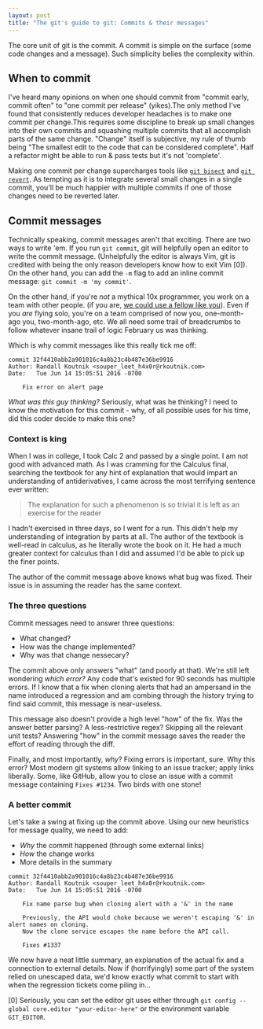 ```yaml
---
layout: post
title: "The git's guide to git: Commits & their messages"
---
```


The core unit of git is the commit. A commit is simple on the surface (some code changes and a message).  Such simplicity belies the complexity within.

## When to commit

I've heard many opinions on when one should commit from "commit early, commit often" to "one commit per release" (yikes).The only method I've found that consistently reduces developer headaches is to make one commit per change.This requires some discipline to break up small changes into their own commits and squashing multiple commits that all accomplish parts of the same change.  "Change" itself is subjective, my rule of thumb being "The smallest edit to the code that can be considered complete". Half a refactor might be able to run & pass tests but it's not 'complete'.

Making one commit per change supercharges tools like [`git bisect`](/articles/The-gits-guide-to-git-Bisect.html) and [`git revert`](https://git-scm.com/docs/git-revert). As tempting as it is to integrate several small changes in a single commit, you'll be much happier with multiple commits if one of those changes need to be reverted later.


## Commit messages

Technically speaking, commit messages aren't that exciting.  There are two ways to write 'em.  If you run `git commit`, git will helpfully open an editor to write the commit message. (Unhelpfully the editor is always Vim, git is credited with being the only reason developers know how to exit Vim [0]).  On the other hand, you can add the `-m` flag to add an inline commit message: `git commit -m 'my commit'`.

On the other hand, if you're _not_ a mythical 10x programmer, you work on a team with other people. (if you are, [we could use a fellow like you](/2016/04/29/Wanted-Ninja-Rockstar-Code-Monkey-Hacker-Unicorn.html)). Even if you _are_ flying solo, you're on a team comprised of now you, one-month-ago you, two-month-ago, etc. We all need some trail of breadcrumbs to follow whatever insane trail of logic February us was thinking.

Which is why commit messages like this really tick me off:

```
commit 32f4410abb2a901016c4a8b23c4b487e36be9916
Author: Randall Koutnik <souper_leet_h4x0r@rkoutnik.com>
Date:   Tue Jun 14 15:05:51 2016 -0700

    Fix error on alert page
```

*What was this guy thinking?* Seriously, what was he thinking?  I need to know the motivation for this commit - why, of all possible uses for his time, did this coder decide to make this one?

### Context is king

When I was in college, I took Calc 2 and passed by a single point. I am not good with advanced math.  As I was cramming for the Calculus final, searching the textbook for any hint of explanation that would impart an understanding of antiderivatives, I came across the most terrifying sentence ever written:

> The explanation for such a phenomenon is so trivial it is left as an exercise for the reader

I hadn't exercised in three days, so I went for a run.  This didn't help my understanding of integration by parts at all.  The author of the textbook is well-read in calculus, as he literally wrote the book on it. He had a much greater context for calculus than I did and assumed I'd be able to pick up the finer points.

The author of the commit message above knows what bug was fixed.  Their issue is in assuming the reader has the same context.

### The three questions

Commit messages need to answer three questions:

 - What changed?
 - How was the change implemented?
 - Why was that change nessecary?

The commit above only answers "what" (and poorly at that). We're still left wondering _which error?_  Any code that's existed for 90 seconds has multiple errors.  If I know that a fix when cloning alerts that had an ampersand in the name introduced a regression and am combing through the history trying to find said commit, this message is near-useless.

This message also doesn't provide a high level "how" of the fix. Was the answer better parsing?  A less-restrictive regex?  Skipping all the relevant unit tests? Answering "how" in the commit message saves the reader the effort of reading through the diff.

Finally, and most importantly, _why_?  Fixing errors is important, sure.  Why this error?  Most modern git systems allow linking to an issue tracker; apply links liberally.  Some, like GitHub, allow you to close an issue with a commit message containing `Fixes #1234`.  Two birds with one stone!

### A better commit

Let's take a swing at fixing up the commit above.  Using our new heuristics for message quality, we need to add:

 - _Why_ the commit happened (through some external links)
 - _How_ the change works
 - More details in the summary


```
commit 32f4410abb2a901016c4a8b23c4b487e36be9916
Author: Randall Koutnik <souper_leet_h4x0r@rkoutnik.com>
Date:   Tue Jun 14 15:05:51 2016 -0700

    Fix name parse bug when cloning alert with a '&' in the name

    Previously, the API would choke because we weren't escaping '&' in alert names on cloning.
    Now the clone service escapes the name before the API call.

    Fixes #1337
```

We now have a neat little summary, an explanation of the actual fix and a connection to external details.  Now if (horrifyingly) some part of the system relied on unescaped data, we'd know exactly what commit to start with when the regression tickets come piling in...

[0] Seriously, you can set the editor git uses either through `git config --global core.editor "your-editor-here"` or the environment variable `GIT_EDITOR`.